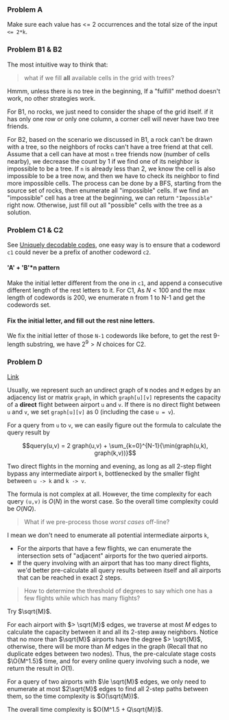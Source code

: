 ### Problem A

Make sure each value has <= 2 occurrences and the total size of the input `<= 2*k`.

### Problem B1 & B2

The most intuitive way to think that: 

> what if we fill **all** available cells in the grid with trees?

Hmmm, unless there is no tree in the beginning, If a "fulfill" method doesn't work, no other strategies work.

For B1, no rocks, we just need to consider the shape of the grid itself. if it has only one row or only one column, a corner cell will never have two tree friends.

For B2, based on the scenario we discussed in B1, a rock can't be drawn with a tree, so the neighbors of rocks can't have a tree friend at that cell. Assume that a cell can have at most `n` tree friends now (number of cells nearby), we decrease the count by 1 if we find one of its neighbor is impossible to be a tree. If `n` is already less than 2, we know the cell is also impossible to be a tree now, and then we have to check its neighbor to find more impossible cells. The process can be done by a BFS, starting from the source set of rocks, then enumerate all "impossible" cells. If we find an "impossible" cell has a tree at the beginning, we can return `"Impossible"` right now. Otherwise, just fill out all "possible" cells with the tree as a solution.


### Problem C1 & C2

See [Uniquely decodable codes](https://en.wikipedia.org/wiki/Variable-length_code?fbclid=IwAR01mMCdDjPkY_rBFTAZhgdcP0WcwiZxW_bvS6wRzeTYJ2w7TBI_FnOWH-g#Uniquely_decodable_codes), one easy way is to ensure that a codeword `c1` could never be a prefix of another codeword `c2`.

#### 'A' + 'B'*n pattern

Make the initial letter different from the one in `c1`, and append a consecutive different length of the rest letters to it. For C1, As $N < 100$ and the max length of codewords is 200, we enumerate n from 1 to N-1 and get the codewords set.

#### Fix the initial letter, and fill out the rest nine letters.

We fix the initial letter of those `N-1` codewords like before, to get the rest 9-length substring, we have $2^9 > N$ choices for C2.


### Problem D

[Link](https://www.facebook.com/codingcompetitions/hacker-cup/2022/qualification-round/problems/D)

Usually, we represent such an undirect graph of `N` nodes and `M` edges by an adjacency list or matrix `graph`, in which `graph[u][v]` represents the capacity of a **direct** flight between airport `u` and `v`. If there is no direct flight between `u` and `v`, we set `graph[u][v]` as 0 (including the case `u = v`).

For a query from `u` to `v`, we can easily figure out the formula to calculate the query result by

$$query(u,v) = 2 graph(u,v) + \sum_{k=0}^{N-1}{\min(graph(u,k), graph(k,v))}$$

Two direct flights in the morning and evening, as long as all 2-step flight bypass any intermediate airport `k`, bottlenecked by the smaller flight between `u -> k` and `k -> v`.

The formula is not complex at all. However, the time complexity for each query `(u,v)` is $O(N)$ in the worst case. So the overall time complexity could be $O(NQ)$.

> What if we pre-process those *worst cases* off-line?

I mean we don't need to enumerate all potential intermediate airports `k`,

- For the airports that have a few flights, we can enumerate the intersection sets of "adjacent" airports for the two queried airports.
- If the query involving with an airport that has too many direct flights, we'd better pre-calculate all query results between itself and all airports that can be reached in exact 2 steps.

> How to determine the threshold of degrees to say which one has a few flights while which has many flights?

Try $\sqrt{M}$. 

For each airport with $> \sqrt{M}$ edges, we traverse at most $M$ edges to calculate the capacity between it and all its 2-step away neighbors. Notice that no more than $\sqrt{M}$ airports have the degree $> \sqrt{M}$, otherwise, there will be more than $M$ edges in the graph (Recall that no duplicate edges between two nodes). Thus, the pre-calculate stage costs $\O{M^1.5}$ time, and for every online query involving such a node, we return the result in $O(1)$.

For a query of two airports with $\le \sqrt{M}$ edges, we only need to enumerate at most $2\sqrt{M}$ edges to find all 2-step paths between them, so the time complexity is $O(\sqrt{M})$.

The overall time complexity is $O(M^1.5 + Q\sqrt{M})$.



